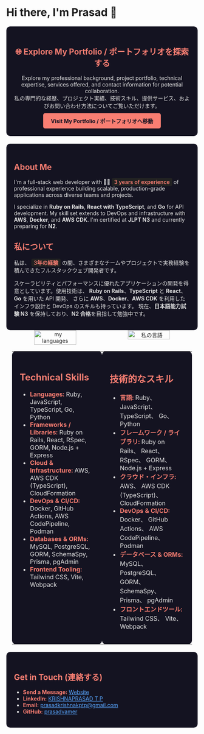 # Hi there, I'm Prasad 👋

<div style="background-color: #141321; color: #e4e4e4; padding: 20px; border-radius: 10px; margin-top: 20px; text-align: center;">
  <h2 style="color: #f97e72;">🌐 Explore My Portfolio / ポートフォリオを探索する</h2>
  <p style="margin: 10px 0;">
    Explore my professional background, project portfolio, technical expertise, services offered, and contact information for potential collaboration.<br>
    私の専門的な経歴、プロジェクト実績、技術スキル、提供サービス、およびお問い合わせ方法についてご覧いただけます。
  </p>
  <a href="https://prasadvamer.com" target="_blank" style="display: inline-block; padding: 10px 20px; background-color: #f97e72; color: #141321; font-weight: bold; border-radius: 5px; text-decoration: none;">
    Visit My Portfolio / ポートフォリオへ移動
  </a>
</div>

<div style="background-color: #141321; color: #e4e4e4; padding: 20px; border-radius: 10px; margin-top: 20px;">
  <h2 style="color: #f97e72;">About Me</h2>

  <p>
  I'm a full-stack web developer with 🧑‍💻 
  <span style="background: #222; color: #f97e72; padding: 2px 6px; border-radius: 4px; font-weight: 600;"><!--START_EXPERIENCE-->3 years of experience<!--END_EXPERIENCE--></span>
  of professional experience building scalable, production-grade applications across diverse teams and projects.
  </p>

  <p>
  I specialize in <strong>Ruby on Rails</strong>, <strong>React with TypeScript</strong>, and <strong>Go</strong> for API development.
  My skill set extends to DevOps and infrastructure with <strong>AWS</strong>, <strong>Docker</strong>, and <strong>AWS CDK</strong>.
  I'm certified at <strong>JLPT N3</strong> and currently preparing for <strong>N2</strong>.
  </p>

  <h2 style="color: #f97e72;">私について</h2>

  <p>
  私は、
  <span style="background: #222; color: #f97e72; padding: 2px 6px; border-radius: 4px; font-weight: 600;"><!--START_EXPERIENCE_JA-->3年の経験<!--END_EXPERIENCE_JA--></span>
  の間、さまざまなチームやプロジェクトで実務経験を積んできたフルスタックウェブ開発者です。
  </p>

  <p>
  スケーラビリティとパフォーマンスに優れたアプリケーションの開発を得意としています。使用技術は、
  <strong>Ruby on Rails</strong>、<strong>TypeScript</strong> と <strong>React</strong>、<strong>Go</strong> を用いた API 開発、
  さらに <strong>AWS</strong>、<strong>Docker</strong>、<strong>AWS CDK</strong> を利用したインフラ設計と DevOps のスキルも持っています。
  現在、<strong>日本語能力試験 N3</strong> を保持しており、<strong>N2 合格</strong>を目指して勉強中です。
  </p>
</div>

<div align="center" style="display: flex; justify-content: center; gap: 2%;">
  <img alt="my languages" width="47%" src="https://github-readme-stats.vercel.app/api/top-langs/?username=prasadvamer&hide=html,css&theme=radical" />
  <img alt="私の言語" width="47%" src="https://github-readme-stats.vercel.app/api/top-langs/?username=prasadvamer&hide=html,css&theme=radical&locale=ja" />
</div>
<br clear="both" />

<table align="center" style="width: 94%; margin: 0 auto; table-layout: fixed;">
  <tr>
    <td style="background-color: #141321; color: #e4e4e4; padding: 20px; border-radius: 10px; vertical-align: top; width: 47%;">
      <h2 style="color: #f97e72;">Technical Skills</h2>
      <ul>
        <li><strong style="color: #f97e72;">Languages:</strong> 
          <span title="95%">Ruby</span>, 
          <span title="85%">JavaScript</span>, 
          <span title="80%">TypeScript</span>, 
          <span title="70%">Go</span>, 
          <span title="65%">Python</span>
        </li>
        <li><strong style="color: #f97e72;">Frameworks / Libraries:</strong> 
          <span title="95%">Ruby on Rails</span>, 
          <span title="85%">React</span>, 
          <span title="80%">RSpec</span>, 
          <span title="80%">GORM</span>, 
          <span title="75%">Node.js + Express</span>
        </li>
        <li><strong style="color: #f97e72;">Cloud & Infrastructure:</strong> 
          <span title="85%">AWS</span>, 
          <span title="80%">AWS CDK (TypeScript)</span>, 
          <span title="60%">CloudFormation</span>
        </li>
        <li><strong style="color: #f97e72;">DevOps & CI/CD:</strong> 
          <span title="90%">Docker</span>, 
          <span title="80%">GitHub Actions</span>, 
          <span title="75%">AWS CodePipeline</span>, 
          <span title="70%">Podman</span>
        </li>
        <li><strong style="color: #f97e72;">Databases & ORMs:</strong> 
          <span title="85%">MySQL</span>, 
          <span title="85%">PostgreSQL</span>, 
          <span title="80%">GORM</span>, 
          <span title="75%">SchemaSpy</span>, 
          <span title="60%">Prisma</span>, 
          <span title="60%">pgAdmin</span>
        </li>
        <li><strong style="color: #f97e72;">Frontend Tooling:</strong> 
          <span title="90%">Tailwind CSS</span>, 
          <span title="70%">Vite</span>, 
          <span title="65%">Webpack</span>
        </li>
      </ul>
    </td>
    <td style="background-color: #141321; color: #e4e4e4; padding: 20px; border-radius: 10px; vertical-align: top; width: 47%;">
      <h2 style="color: #f97e72;">技術的なスキル</h2>
      <ul>
        <li><strong style="color: #f97e72;">言語:</strong> 
          <span title="95%">Ruby</span>、 
          <span title="85%">JavaScript</span>、 
          <span title="80%">TypeScript</span>、 
          <span title="70%">Go</span>、 
          <span title="65%">Python</span>
        </li>
        <li><strong style="color: #f97e72;">フレームワーク / ライブラリ:</strong> 
          <span title="95%">Ruby on Rails</span>、 
          <span title="85%">React</span>、 
          <span title="80%">RSpec</span>、 
          <span title="80%">GORM</span>、 
          <span title="75%">Node.js + Express</span>
        </li>
        <li><strong style="color: #f97e72;">クラウド・インフラ:</strong> 
          <span title="85%">AWS</span>、 
          <span title="80%">AWS CDK (TypeScript)</span>、 
          <span title="60%">CloudFormation</span>
        </li>
        <li><strong style="color: #f97e72;">DevOps & CI/CD:</strong> 
          <span title="90%">Docker</span>、 
          <span title="80%">GitHub Actions</span>、 
          <span title="75%">AWS CodePipeline</span>、 
          <span title="70%">Podman</span>
        </li>
        <li><strong style="color: #f97e72;">データベース & ORMs:</strong> 
          <span title="85%">MySQL</span>、 
          <span title="85%">PostgreSQL</span>、 
          <span title="80%">GORM</span>、 
          <span title="75%">SchemaSpy</span>、 
          <span title="60%">Prisma</span>、 
          <span title="60%">pgAdmin</span>
        </li>
        <li><strong style="color: #f97e72;">フロントエンドツール:</strong> 
          <span title="90%">Tailwind CSS</span>、 
          <span title="70%">Vite</span>、 
          <span title="65%">Webpack</span>
        </li>
      </ul>
    </td>
  </tr>
</table>

<div style="background-color: #141321; color: #e4e4e4; padding: 20px; border-radius: 10px; margin-top: 20px;">
  <h2 style="color: #f97e72;">Get in Touch (連絡する)</h2>
  <ul>
    <li><strong style="color: #f97e72;">Send a Message:</strong> <a href="https://prasadvamer.com/#contact" style="color: #58a6ff;">Website</a></li>
    <li><strong style="color: #f97e72;">LinkedIn:</strong> <a href="https://www.linkedin.com/in/krishnaprasad-t-p-502218192/" style="color: #58a6ff;">KRISHNAPRASAD T P</a></li>
    <li><strong style="color: #f97e72;">Email:</strong> <a href="mailto:prasadkrishnakptp@gmail.com" style="color: #58a6ff;">prasadkrishnakptp@gmail.com</a></li>
    <li><strong style="color: #f97e72;">GitHub:</strong> <a href="https://github.com/prasadvamer" style="color: #58a6ff;">prasadvamer</a></li>
  </ul>
</div>
